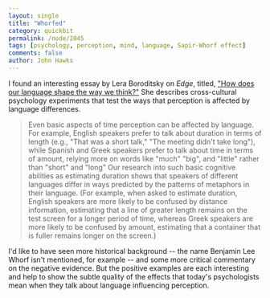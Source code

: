 ```yaml
---
layout: single 
title: "Whorfed" 
category: quickbit
permalink: /node/2045
tags: [psychology, perception, mind, language, Sapir-Whorf effect] 
comments: false 
author: John Hawks 
---
```


I found an interesting essay by Lera Boroditsky on <i>Edge</i>, titled, <a href="http://edge.org/3rd_culture/boroditsky09/boroditsky09_index.html">"How does our language shape the way we think?"</a> She describes cross-cultural psychology experiments that test the ways that perception is affected by language differences. 

<blockquote>Even basic aspects of time perception can be affected by language. For example, English speakers prefer to talk about duration in terms of length (e.g., "That was a short talk," "The meeting didn't take long"), while Spanish and Greek speakers prefer to talk about time in terms of amount, relying more on words like "much" "big", and "little" rather than "short" and "long" Our research into such basic cognitive abilities as estimating duration shows that speakers of different languages differ in ways predicted by the patterns of metaphors in their language. (For example, when asked to estimate duration, English speakers are more likely to be confused by distance information, estimating that a line of greater length remains on the test screen for a longer period of time, whereas Greek speakers are more likely to be confused by amount, estimating that a container that is fuller remains longer on the screen.)</blockquote>

I'd like to have seen more historical background -- the name Benjamin Lee Whorf isn't mentioned, for example -- and some more critical commentary on the negative evidence. But the positive examples are each interesting and help to show the subtle quality of the effects that today's psychologists mean when they talk about language influencing perception. 

